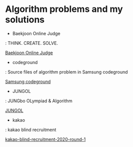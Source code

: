 # Algorithm problems and my solutions

* Baekjoon Online Judge

: THINK. CREATE. SOLVE.

[Baekjoon Online Judge](https://acmicpc.net)


* codeground

: Source files of algorithm problem in Samsung codeground

[Samsung codeground](https://www.codeground.org/main.do)


* JUNGOL

: JUNGbo OLympiad & Algorithm

[JUNGOL](http://jungol.co.kr)


* kakao

: kakao blind recruitment

[kakao-blind-recruitment-2020-round-1](https://tech.kakao.com/2019/10/02/kakao-blind-recruitment-2020-round1/)
